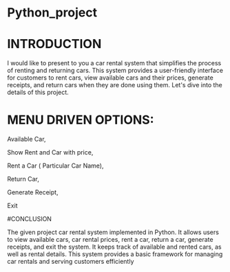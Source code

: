 # Python_project

# INTRODUCTION 

I would like to present to you a car rental system that
simplifies the process of renting and returning cars. This
system provides a user-friendly interface for customers to rent
cars, view available cars and their prices, generate receipts,
and return cars when they are done using them. Let's dive into
the details of this project.

# MENU DRIVEN OPTIONS:

 Available Car,​
 
 Show Rent and Car with price,
 
 Rent a Car ( Particular Car Name),
 
 Return Car,
 
 Generate Receipt,
 
 Exit

 #CONCLUSION
 
 The given project car rental system implemented in 
 Python. 
 It allows users to view available cars, car rental prices, 
 rent a car, return a car, generate receipts, and exit the 
 system. 
 It keeps track of available and rented cars, as well as 
 rental details. 
 This system provides a basic framework for managing car 
 rentals and serving customers efficiently


